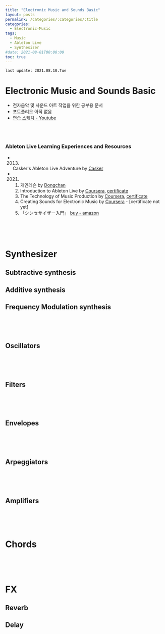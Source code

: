 ```yaml
---
title: "Electronic Music and Sounds Basic"
layout: posts
permalink: /categories/:categories/:title
categories:
  - Electronic-Music
tags:
  - Music
  - Ableton Live
  - Synthesizer
#date: 2021-08-01T00:00:00
toc: true
---
```



`last update: 2021.08.10.Tue` 
# Electronic Music and Sounds Basic
* 전자음악 및 사운드 아트 작업을 위한 공부용 문서
* 포트폴리오 아직 없음
* [연습 스케치 - Youtube](https://www.youtube.com/channel/UCJUV5_jyyUruSGFiBtUPktg)
<br >
<br >


### Ableton Live Learning Experiences and Resources
* 2013.  
    Casker's Ableton Live Adventure by [Casker](https://music.apple.com/us/artist/casker/307782599)
* 2021.  
    1) 개인레슨 by [Dongchan](https://music.apple.com/us/artist/dongchan/1377515329)  
    2) Introduction to Ableton Live by [Coursera](https://www.coursera.org/learn/ableton-live), [certificate](https://coursera.org/share/7d4994bf5acd541cccdc4d77e4097b5b)  
    3) The Technology of Music Production by [Coursera](https://www.coursera.org/learn/technology-of-music-production?), [certificate](https://coursera.org/share/bee809185193478ae12bc86e08192fac)  
    4) Creating Sounds for Electronic Music by [Coursera](https://www.coursera.org/learn/music-synthesizer/home/welcome) - [certificate not yet]
    5) 「シンセサイザー入門」  [buy - amazon](https://www.amazon.co.jp/%E3%82%B7%E3%83%B3%E3%82%BB%E3%82%B5%E3%82%A4%E3%82%B6%E3%83%BC%E5%85%A5%E9%96%80Rev-2-%E9%9F%B3%E4%BD%9C%E3%82%8A%E3%81%8C%E5%88%86%E3%81%8B%E3%82%8B%E3%82%B7%E3%83%B3%E3%82%BB%E3%81%AE%E6%95%99%E7%A7%91%E6%9B%B8-%E6%9D%BE%E5%89%8D-%E5%85%AC%E9%AB%98-ebook/dp/B07KBS4BGY)

<br /><br /><br />



# Synthesizer
## Subtractive synthesis
## Additive synthesis
## Frequency Modulation synthesis

<br /><br /><br />



## Oscillators


<br /><br /><br />

## Filters


<br /><br /><br />


## Envelopes
<br /><br /><br />


## Arpeggiators
<br /><br /><br />

## Amplifiers
<br /><br /><br />



# Chords





<br /><br /><br />

# FX
## Reverb
## Delay

<br /><br /><br />




